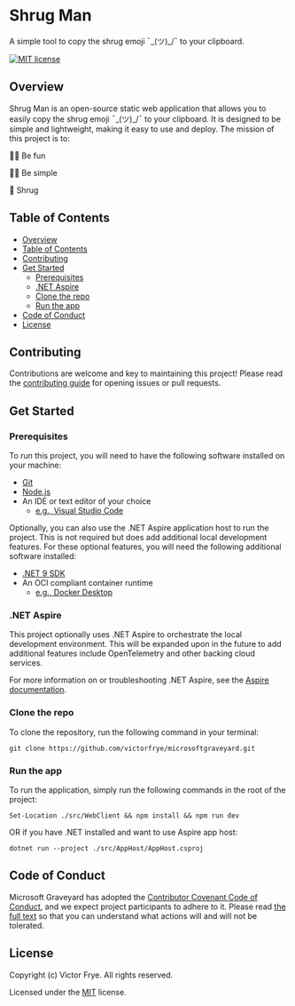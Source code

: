 # Shrug Man
A simple tool to copy the shrug emoji ¯\_(ツ)_/¯ to your clipboard.

[![MIT license](https://img.shields.io/badge/License-MIT-blue.svg)](/LICENSE)

## Overview

Shrug Man is an open-source static web application that allows you to easily copy the shrug emoji ¯\_(ツ)_/¯ to your clipboard. It is designed to be simple and lightweight, making it easy to use and deploy. The mission of this project is to:

🤷‍♂️ Be fun

🤷‍♀️ Be simple

🤷 Shrug

## Table of Contents

- [Overview](#overview)
- [Table of Contents](#table-of-contents)
- [Contributing](#contributing)
- [Get Started](#get-started)
  - [Prerequisites](#prerequisites)
  - [.NET Aspire](#net-aspire)
  - [Clone the repo](#clone-the-repo)
  - [Run the app](#run-the-app)
- [Code of Conduct](#code-of-conduct)
- [License](#license)

## Contributing

Contributions are welcome and key to maintaining this project! Please read the [contributing guide](/.github/CONTRIBUTING.md) for opening issues or pull requests.

## Get Started

### Prerequisites

To run this project, you will need to have the following software installed on your machine:

- [Git](https://git-scm.com/downloads)
- [Node.js](https://nodejs.org/en/download/)
- An IDE or text editor of your choice
  - [e.g., Visual Studio Code](https://code.visualstudio.com/download)

Optionally, you can also use the .NET Aspire application host to run the project. This is not required but does add additional local development features. For these optional features, you will need the following additional software installed:

- [.NET 9 SDK](https://dotnet.microsoft.com/en-us/download)
- An OCI compliant container runtime
  - [e.g., Docker Desktop](https://www.docker.com/get-started/)

### .NET Aspire

This project optionally uses .NET Aspire to orchestrate the local development environment. This will be expanded upon in the future to add additional features include OpenTelemetry and other backing cloud services.

For more information on or troubleshooting .NET Aspire, see the [Aspire documentation](https://learn.microsoft.com/en-us/dotnet/aspire/get-started/aspire-overview).

### Clone the repo

To clone the repository, run the following command in your terminal:

```pwsh
git clone https://github.com/victorfrye/microsoftgraveyard.git
```

### Run the app

To run the application, simply run the following commands in the root of the project:

```pwsh
Set-Location ./src/WebClient && npm install && npm run dev
```

OR if you have .NET installed and want to use Aspire app host:

```pwsh
dotnet run --project ./src/AppHost/AppHost.csproj
```

## Code of Conduct

Microsoft Graveyard has adopted the [Contributor Covenant Code of Conduct](https://www.contributor-covenant.org/), and we expect project participants to adhere to it. Please read [the full text](/.github/CODE_OF_CONDUCT.md) so that you can understand what actions will and will not be tolerated.

## License

Copyright (c) Victor Frye. All rights reserved.

Licensed under the [MIT](/LICENSE) license.
